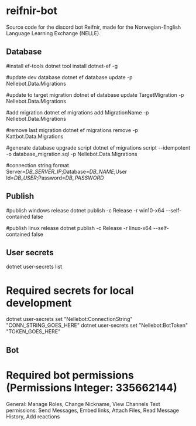 ﻿# reifnir-bot
Source code for the discord bot Reifnir, made for the Norwegian-English Language Learning Exchange (NELLE).

## Database

#install ef-tools
dotnet tool install dotnet-ef -g

#update dev database
dotnet ef database update -p Nellebot.Data.Migrations

#update to target migration
dotnet ef database update TargetMigration -p Nellebot.Data.Migrations

#add migration
dotnet ef migrations add MigrationName -p Nellebot.Data.Migrations

#remove last migration
dotnet ef migrations remove -p Kattbot.Data.Migrations

#generate database upgrade script
dotnet ef migrations script --idempotent -o database_migration.sql -p Nellebot.Data.Migrations

#connection string format
Server=_DB_SERVER_IP_;Database=_DB_NAME_;User Id=_DB_USER_;Password=_DB_PASSWORD_

## Publish

#publish windows release
dotnet publish -c Release -r win10-x64 --self-contained false

#publish linux release
dotnet publish -c Release -r linux-x64 --self-contained false

## User secrets

dotnet user-secrets list

# Required secrets for local development
dotnet user-secrets set "Nellebot:ConnectionString" "CONN_STRING_GOES_HERE"​
dotnet user-secrets set "Nellebot:BotToken" "TOKEN_GOES_HERE"​

## Bot

# Required bot permissions (Permissions Integer: 335662144)

General: Manage Roles, Change Nickname, View Channels
Text permissions: Send Messages, Embed links, Attach Files, Read Message History, Add reactions